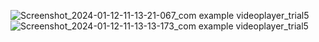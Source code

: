 ![Screenshot_2024-01-12-11-13-21-067_com example videoplayer_trial5](https://github.com/JiM35/Video-Player-trial-5/assets/48186310/52a3ad4e-6c37-49ee-9d69-4e9907909ad7)
![Screenshot_2024-01-12-11-13-13-173_com example videoplayer_trial5](https://github.com/JiM35/Video-Player-trial-5/assets/48186310/94a863e4-9897-442e-bd9c-fc6d8ca1a4b6)
